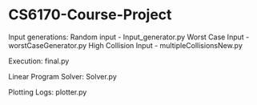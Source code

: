 # CS6170-Course-Project
Input generations:
Random input - Input_generator.py
Worst Case Input - worstCaseGenerator.py
High Collision Input - multipleCollisionsNew.py

Execution:
final.py

Linear Program Solver: 
Solver.py

Plotting Logs:
plotter.py
